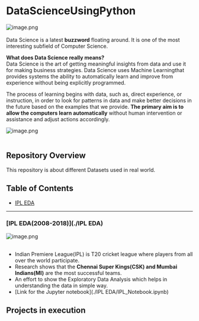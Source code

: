 # DataScienceUsingPython

![image.png](image/banner.png)<br><br>
Data Science is a latest __buzzword__ floating around. It is one of the most interesting subfield of Computer Science.<br>

__What does Data Science really means?__<br>
Data Science is the art of getting meaningful insights from data and use it for making business strategies. Data Science uses Machine Learningthat provides systems the ability  to automatically learn and improve from experience without being explicitly programmed.<br>

The process of learning begins with data, such as, direct experience, or instruction, in order to look for patterns in data and make better decisions in the future based on the examples that we provide. __The primary aim is to allow the computers learn automatically__ without human intervention or assistance and adjust actions accordingly.

![image.png](image/mlflow.png)<br><br>

## Repository Overview
This repository is about different Datasets used in real world.

## Table of Contents
- [IPL EDA](#section1)<br>

___
<a id=section1></a>
### [IPL EDA(2008-2018)](./IPL EDA)
![image.png](image/IPL.png)<br><br>
- Indian Premiere League(IPL) is T20 cricket league where players from all over the world participate.
- Research shows that the __Chennai Super Kings(CSK) and Mumbai Indians(MI)__ are the most successful teams.
- An effort to show the Exploratory Data Analysis which helps in understanding the data in simple way.
- [Link for the Jupyter notebook](./IPL EDA/IPL_Notebook.ipynb)


## Projects in execution
